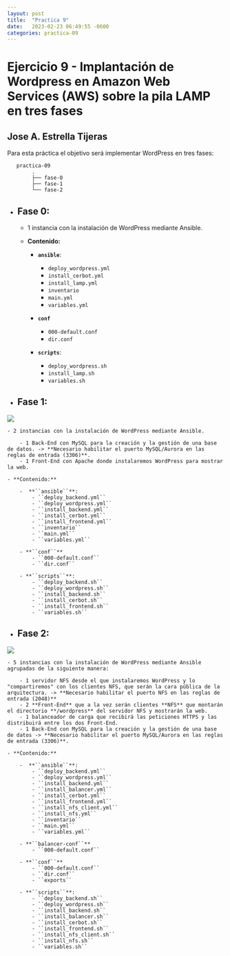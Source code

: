 ```yaml
---
layout: post
title:  "Practica 9"
date:   2023-02-23 06:49:55 -0600
categories: practica-09
---
```


# Ejercicio 9 - Implantación de Wordpress en Amazon Web Services (AWS) sobre la pila LAMP en tres fases

## Jose A. Estrella Tijeras

Para esta práctica el objetivo será implementar WordPress en tres fases:

 ```
    practica-09
         .
         ├── fase-0
         ├── fase-1
         └── fase-2
```

- ## **Fase 0:**
    - 1 instancia con la instalación de WordPress mediante Ansible.
    
    - **Contenido:**

        - **``ansible``**: 
            - ``deploy_wordpress.yml``
            - ``install_cerbot.yml``
            - ``install_lamp.yml``
            - ``inventario``
            - ``main.yml``
            - ``variables.yml``

        - **``conf``**
            - ``000-default.conf``
            - ``dir.conf``
        
        - **``scripts``**:
            - ``deploy_wordpress.sh``
            - ``install_lamp.sh``
            - ``variables.sh``

- ## **Fase 1:**

![](https://ssjosea.github.io/images/pr-09/arquitectura-pr09-fase01.png)


    - 2 instancias con la instalación de WordPress mediante Ansible.

        - 1 Back-End con MySQL para la creación y la gestión de una base de datos. -> **Necesario habilitar el puerto MySQL/Aurora en las reglas de entrada (3306)**.
        - 1 Front-End con Apache donde instalaremos WordPress para mostrar la web.
    
    - **Contenido:**

        -  **``ansible``**: 
            - ``deploy_backend.yml``
            - ``deploy_wordpress.yml``
            - ``install_backend.yml``
            - ``install_cerbot.yml``
            - ``install_frontend.yml``
            - ``inventario``
            - ``main.yml``
            - ``variables.yml``

        - **``conf``**
            - ``000-default.conf``
            - ``dir.conf``
        
        - **``scripts``**:
            - ``deploy_backend.sh``
            - ``deploy_wordpress.sh``
            - ``install_backend.sh``
            - ``install_cerbot.sh``
            - ``install_frontend.sh``
            - ``variables.sh``
    
 - ## **Fase 2:**

![](https://ssjosea.github.io/images/pr-09/arquitectura-pr09-fase02.png)


    - 5 instancias con la instalación de WordPress mediante Ansible agrupadas de la siguiente manera:

        - 1 servidor NFS desde el que instalaremos WordPress y lo "compartiremos" con los clientes NFS, que serán la cara pública de la arquitectura. -> **Necesario habilitar el puerto NFS en las reglas de entrada (2048)**
        - 2 **Front-End** que a la vez serán clientes **NFS** que montarán el directorio **/wordpress** del servidor NFS y mostrarán la web.
        - 1 balanceador de carga que recibirá las peticiones HTTPS y las distribuirá entre los dos Front-End.
        - 1 Back-End con MySQL para la creación y la gestión de una base de datos -> **Necesario habilitar el puerto MySQL/Aurora en las reglas de entrada (3306)**.

    - **Contenido:**

        -  **``ansible``**: 
            - ``deploy_backend.yml``
            - ``deploy_wordpress.yml``
            - ``install_backend.yml``
            - ``install_balancer.yml``
            - ``install_cerbot.yml``
            - ``install_frontend.yml``
            - ``install_nfs_client.yml``
            - ``install_nfs.yml``
            - ``inventario``
            - ``main.yml``
            - ``variables.yml``

        - **``balancer-conf``**
            - ``000-default.conf``
        
        - **``conf``**
            - ``000-default.conf``
            - ``dir.conf``
            - ``exports``
        
        - **``scripts``**:
            - ``deploy_backend.sh``
            - ``deploy_wordpress.sh``
            - ``install_backend.sh``
            - ``install_balancer.sh``
            - ``install_cerbot.sh``
            - ``install_frontend.sh``
            - ``install_nfs_client.sh``
            - ``install_nfs.sh``
            - ``variables.sh``
